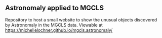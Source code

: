 ## Astronomaly applied to MGCLS

Repository to host a small website to show the unusual objects discovered by Astronomaly in the MGCLS data. Viewable at https://michellelochner.github.io/mgcls.astronomaly/
